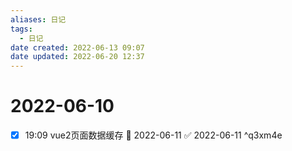 ```yaml
---
aliases: 日记
tags:
  - 日记
date created: 2022-06-13 09:07
date updated: 2022-06-20 12:37
---
```


# 2022-06-10



- [x] 19:09 vue2页面数据缓存 📅 2022-06-11 ✅ 2022-06-11 ^q3xm4e
